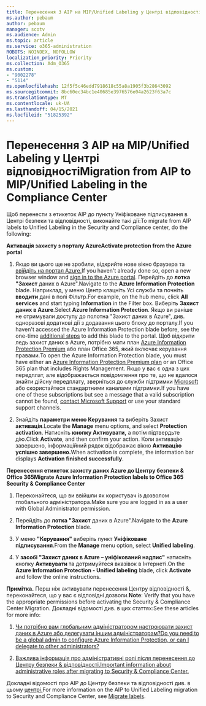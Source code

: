 ```yaml
---
title: Перенесення З AIP на MIP/Unified Labeling у Центрі відповідності
ms.author: pebaum
author: pebaum
manager: scotv
ms.audience: Admin
ms.topic: article
ms.service: o365-administration
ROBOTS: NOINDEX, NOFOLLOW
localization_priority: Priority
ms.collection: Adm_O365
ms.custom:
- "9002278"
- "5114"
ms.openlocfilehash: 12f5f5c46edd7918618c55a8a1905f3b28643092
ms.sourcegitcommit: 8bc60ec34bc1e40685e3976576e04a2623f63a7c
ms.translationtype: MT
ms.contentlocale: uk-UA
ms.lasthandoff: 04/15/2021
ms.locfileid: "51825392"
---
```

# <a name="migration-from-aip-to-mipunified-labeling-in-the-compliance-center"></a><span data-ttu-id="c5938-102">Перенесення З AIP на MIP/Unified Labeling у Центрі відповідності</span><span class="sxs-lookup"><span data-stu-id="c5938-102">Migration from AIP to MIP/Unified Labeling in the Compliance Center</span></span>

<span data-ttu-id="c5938-103">Щоб перенести з етикеток AIP до пункту Уніфіковане підписування в Центрі безпеки та відповідності, виконайте такі дії:</span><span class="sxs-lookup"><span data-stu-id="c5938-103">To migrate from AIP labels to Unified Labeling in the Security and Compliance center, do the following:</span></span>

<span data-ttu-id="c5938-104">**Активація захисту з порталу Azure**</span><span class="sxs-lookup"><span data-stu-id="c5938-104">**Activate protection from the Azure portal**</span></span>

1. <span data-ttu-id="c5938-105">Якщо ви цього ще не зробили, відкрийте нове вікно браузера та [ввійдіть на портал Azure.](https://docs.microsoft.com/azure/information-protection/deploy-use/configure-policy#signing-in-to-the-azure-portal)</span><span class="sxs-lookup"><span data-stu-id="c5938-105">If you haven't already done so, open a new browser window and [sign in to the Azure portal](https://docs.microsoft.com/azure/information-protection/deploy-use/configure-policy#signing-in-to-the-azure-portal).</span></span> <span data-ttu-id="c5938-106">Перейдіть до **лотка "Захист** даних в Azure".</span><span class="sxs-lookup"><span data-stu-id="c5938-106">Navigate to the **Azure Information Protection** blade.</span></span> <span data-ttu-id="c5938-107">Наприклад, у меню Центр клацніть  Усі служби та почніть **вводити** дані в полі Фільтр.</span><span class="sxs-lookup"><span data-stu-id="c5938-107">For example, on the hub menu, click **All services** and start typing **Information** in the Filter box.</span></span> <span data-ttu-id="c5938-108">Виберіть **Захист даних в Azure**.</span><span class="sxs-lookup"><span data-stu-id="c5938-108">Select **Azure Information Protection**.</span></span> <span data-ttu-id="c5938-109">Якщо ви раніше не отримували доступу до полотна "Захист [](https://docs.microsoft.com/azure/information-protection/deploy-use/configure-policy#to-access-the-azure-information-protection-blade-for-the-first-time) даних в Azure", див. одноразові додаткові дії з додавання цього блоку до порталу.</span><span class="sxs-lookup"><span data-stu-id="c5938-109">If you haven't accessed the Azure Information Protection blade before, see the one-time [additional steps](https://docs.microsoft.com/azure/information-protection/deploy-use/configure-policy#to-access-the-azure-information-protection-blade-for-the-first-time) to add this blade to the portal.</span></span> <span data-ttu-id="c5938-110">Щоб відкрити ледь захист даних в Azure, потрібно мати план [Azure Information Protection Premium](https://www.microsoft.com/cloud-platform/azure-information-protection-pricing) або план Office 365, який включає керування правами.</span><span class="sxs-lookup"><span data-stu-id="c5938-110">To open the Azure Information Protection blade, you must have either an [Azure Information Protection Premium plan](https://www.microsoft.com/cloud-platform/azure-information-protection-pricing) or an Office 365 plan that includes Rights Management.</span></span> <span data-ttu-id="c5938-111">Якщо у вас є одна з цих передплат, але відображається повідомлення про те, що не вдалося знайти дійсну передплату, зверніться до служби підтримки [Microsoft](https://docs.microsoft.com/azure/information-protection/get-started/information-support#to-contact-microsoft-support) або скористайтеся стандартними каналами підтримки.</span><span class="sxs-lookup"><span data-stu-id="c5938-111">If you have one of these subscriptions but see a message that a valid subscription cannot be found, [contact Microsoft Support](https://docs.microsoft.com/azure/information-protection/get-started/information-support#to-contact-microsoft-support) or use your standard support channels.</span></span>

2. <span data-ttu-id="c5938-112">Знайдіть **параметри меню Керування** та виберіть Захист **активація**.</span><span class="sxs-lookup"><span data-stu-id="c5938-112">Locate the **Manage** menu options, and select **Protection activation**.</span></span> <span data-ttu-id="c5938-113">Натисніть **кнопку Активувати,** а потім підтвердьте дію.</span><span class="sxs-lookup"><span data-stu-id="c5938-113">Click **Activate**, and then confirm your action.</span></span> <span data-ttu-id="c5938-114">Коли активацію завершено, інформаційний рядок відображає вікно **Активацію успішно завершено.**</span><span class="sxs-lookup"><span data-stu-id="c5938-114">When activation is complete, the information bar displays **Activation finished successfully**.</span></span>

<span data-ttu-id="c5938-115">**Перенесення етикеток захисту даних Azure до Центру безпеки & Office 365**</span><span class="sxs-lookup"><span data-stu-id="c5938-115">**Migrate Azure Information Protection labels to Office 365 Security & Compliance Center**</span></span>

1. <span data-ttu-id="c5938-116">Переконайтеся, що ви ввійшли як користувач із дозволом глобального адміністратора.</span><span class="sxs-lookup"><span data-stu-id="c5938-116">Make sure you are logged in as a user with Global Administrator permission.</span></span>

2. <span data-ttu-id="c5938-117">Перейдіть до **лотка "Захист** даних в Azure".</span><span class="sxs-lookup"><span data-stu-id="c5938-117">Navigate to the **Azure Information Protection** blade.</span></span>

3. <span data-ttu-id="c5938-118">У меню **"Керування"** виберіть пункт **Уніфіковане підписування**.</span><span class="sxs-lookup"><span data-stu-id="c5938-118">From the **Manage** menu option, select **Unified labeling**.</span></span>

4. <span data-ttu-id="c5938-119">У **засобі "Захист даних в Azure – уніфікований надпис"** натисніть кнопку **Активувати** та дотримуйтеся вказівок в Інтернеті.</span><span class="sxs-lookup"><span data-stu-id="c5938-119">On the **Azure Information Protection - Unified labeling** blade, click **Activate** and follow the online instructions.</span></span>

<span data-ttu-id="c5938-120">**Примітка.** Перш ніж активувати перенесення Центру відповідності &, переконайтеся, що у вас є відповідні дозволи.</span><span class="sxs-lookup"><span data-stu-id="c5938-120">**Note**: Verify that you have the appropriate permissions before activating the Security & Compliance Center Migration.</span></span> <span data-ttu-id="c5938-121">Докладні відомості див. в цих статтях:</span><span class="sxs-lookup"><span data-stu-id="c5938-121">See these articles for more info:</span></span>

1. [<span data-ttu-id="c5938-122">Чи потрібно вам глобальним адміністратором настроювати захист даних в Azure або делегувати іншим адміністраторам?</span><span class="sxs-lookup"><span data-stu-id="c5938-122">Do you need to be a global admin to configure Azure Information Protection, or can I delegate to other administrators?</span></span>](https://docs.microsoft.com/azure/information-protection/faqs#do-you-need-to-be-a-global-admin-to-configure-azure-information-protection-or-can-i-delegate-to-other-administrators)

2. [<span data-ttu-id="c5938-123">Важлива інформація про адміністративні ролі після перенесення до Центру безпеки & відповідності.</span><span class="sxs-lookup"><span data-stu-id="c5938-123">Important information about administrative roles after migrating to Security & Compliance Center.</span></span>](https://docs.microsoft.com/azure/information-protection/configure-policy-migrate-labels#important-information-about-administrative-roles)

<span data-ttu-id="c5938-124">Докладні відомості про AIP до Центру безпеки та відповідності див. в цьому [центрі.](https://docs.microsoft.com/azure/information-protection/configure-policy-migrate-labels)</span><span class="sxs-lookup"><span data-stu-id="c5938-124">For more information on the AIP to Unified Labeling migration to Security and Compliance Center, see [Migrate labels](https://docs.microsoft.com/azure/information-protection/configure-policy-migrate-labels).</span></span>
